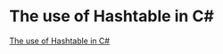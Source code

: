 # The use of Hashtable in C#
[The use of Hashtable in C#](https://aiwithcloud.com/2022/09/19/the_use_of_hashtable_in_c/)